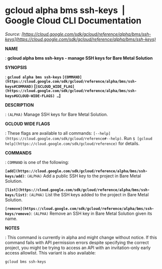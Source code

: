 # gcloud alpha bms ssh-keys  |  Google Cloud CLI Documentation

*Source: [https://cloud.google.com/sdk/gcloud/reference/alpha/bms/ssh-keys](https://cloud.google.com/sdk/gcloud/reference/alpha/bms/ssh-keys)*

**NAME**

: **gcloud alpha bms ssh-keys - manage SSH keys for Bare Metal Solution**

**SYNOPSIS**

: **`gcloud alpha bms ssh-keys` `[COMMAND](https://cloud.google.com/sdk/gcloud/reference/alpha/bms/ssh-keys#COMMAND)` [`[GCLOUD_WIDE_FLAG](https://cloud.google.com/sdk/gcloud/reference/alpha/bms/ssh-keys#GCLOUD-WIDE-FLAGS) …`]**

**DESCRIPTION**

: `(ALPHA)` Manage SSH keys for Bare Metal Solution.

**GCLOUD WIDE FLAGS**

: These flags are available to all commands: `[--help](https://cloud.google.com/sdk/gcloud/reference#--help)`.
Run `$ [gcloud help](https://cloud.google.com/sdk/gcloud/reference)` for details.

**COMMANDS**

: ``COMMAND`` is one of the following:

**`[add](https://cloud.google.com/sdk/gcloud/reference/alpha/bms/ssh-keys/add)`**:
`(ALPHA)` Add a public SSH key to the project in Bare Metal Solution.

**`[list](https://cloud.google.com/sdk/gcloud/reference/alpha/bms/ssh-keys/list)`**:
`(ALPHA)` List the SSH keys added to the project in Bare Metal
Solution.

**`[remove](https://cloud.google.com/sdk/gcloud/reference/alpha/bms/ssh-keys/remove)`**:
`(ALPHA)` Remove an SSH key in Bare Metal Solution given its name.

**NOTES**

: This command is currently in alpha and might change without notice. If this
command fails with API permission errors despite specifying the correct project,
you might be trying to access an API with an invitation-only early access
allowlist. This variant is also available:

```
gcloud bms ssh-keys
```